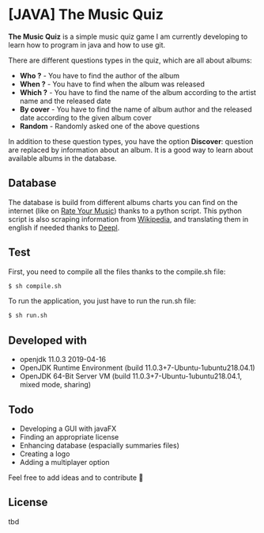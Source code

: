 # [JAVA] The Music Quiz

**The Music Quiz** is a simple music quiz game I am currently developing to learn how to program in java and how to use git.

There are different questions types in the quiz, which are all about albums:

  - __Who ?__ - You have to find the author of the album
  - __When ?__ - You have to find when the album was released
  - __Which ?__ - You have to find the name of the album according to the artist name and the released date
  - __By cover__ - You have to find the name of album author and the released date according to the given album cover
  - __Random__ - Randomly asked one of the above questions

In addition to these question types, you have the option __Discover__: question are replaced by information about an album. It is a good way to learn about available albums in the database.


## Database
The database is build from different albums charts you can find on the internet (like on [Rate Your Music]) thanks to a python script. This python script is also scraping information from [Wikipedia], and translating them in english if needed thanks to [Deepl].

## Test
First, you need to compile all the files thanks to the compile.sh file:
```sh
$ sh compile.sh
```

To run the application, you just have to run the run.sh file:
```sh
$ sh run.sh
```

## Developed with
  - openjdk 11.0.3 2019-04-16
  - OpenJDK Runtime Environment (build 11.0.3+7-Ubuntu-1ubuntu218.04.1)
  - OpenJDK 64-Bit Server VM (build 11.0.3+7-Ubuntu-1ubuntu218.04.1, mixed mode, sharing)

## Todo
  - Developing a GUI with javaFX
  - Finding an appropriate license
  - Enhancing database (espacially summaries files)
  - Creating a logo
  - Adding a multiplayer option

Feel free to add ideas and to contribute :metal:

## License
tbd






   [compile.sh]: <https://github.com/AlexandreLadriere/TheMusicQuiz_JAVA/tree/master/src/sources>
   [run.sh]: <https://github.com/AlexandreLadriere/TheMusicQuiz_JAVA/blob/master/src/run.sh>
   [Rate Your Music]: <https://rateyourmusic.com/>
   [Wikipedia]: <https://www.wikipedia.org/>
   [Deepl]: <https://www.deepl.com/translator>